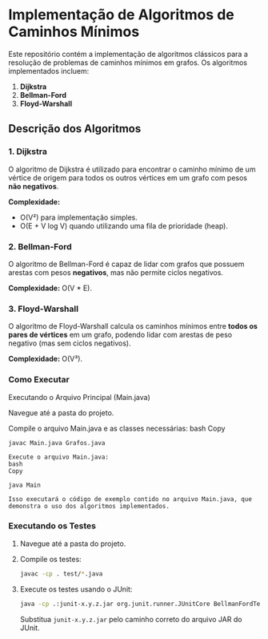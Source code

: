 # Implementação de Algoritmos de Caminhos Mínimos

Este repositório contém a implementação de algoritmos clássicos para a resolução de problemas de caminhos mínimos em grafos. Os algoritmos implementados incluem:

1. **Dijkstra**
2. **Bellman-Ford**
3. **Floyd-Warshall**

## Descrição dos Algoritmos

### 1. Dijkstra

O algoritmo de Dijkstra é utilizado para encontrar o caminho mínimo de um vértice de origem para todos os outros vértices em um grafo com pesos **não negativos**.

**Complexidade:**  
- O(V²) para implementação simples.  
- O(E + V log V) quando utilizando uma fila de prioridade (heap).

### 2. Bellman-Ford

O algoritmo de Bellman-Ford é capaz de lidar com grafos que possuem arestas com pesos **negativos**, mas não permite ciclos negativos.

**Complexidade:** O(V * E).

### 3. Floyd-Warshall

O algoritmo de Floyd-Warshall calcula os caminhos mínimos entre **todos os pares de vértices** em um grafo, podendo lidar com arestas de peso negativo (mas sem ciclos negativos).

**Complexidade:** O(V³).

### Como Executar
Executando o Arquivo Principal (Main.java)

Navegue até a pasta do projeto.

  Compile o arquivo Main.java e as classes necessárias:
    bash
    Copy

    javac Main.java Grafos.java

    Execute o arquivo Main.java:
    bash
    Copy

    java Main

    Isso executará o código de exemplo contido no arquivo Main.java, que demonstra o uso dos algoritmos implementados.

### Executando os Testes

1. Navegue até a pasta do projeto.
2. Compile os testes:

   ```bash
   javac -cp . test/*.java
   ```
   
3. Execute os testes usando o JUnit:

   ```bash
   java -cp .:junit-x.y.z.jar org.junit.runner.JUnitCore BellmanFordTest 
   ```

   Substitua `junit-x.y.z.jar` pelo caminho correto do arquivo JAR do JUnit.

